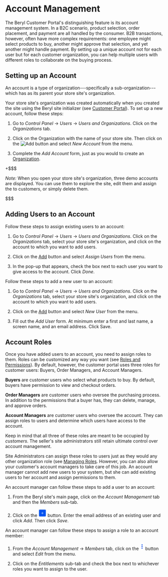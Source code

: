 # Account Management [](id=account-management)

The Beryl Customer Portal's distinguishing feature is its account management
system. In a B2C scenario, product selection, order placement, and payment are
all handled by the consumer. B2B transactions, however, often have more complex
requirements: one employee might select products to buy, another might approve
that selection, and yet another might handle payment. By setting up a unique
account not for each user but for each customer organization, you can help
multiple users with different roles to collaborate on the buying process.

## Setting up an Account

An account is a type of organization---specifically a sub-organization---which
has as its parent your store site's organization.

Your store site's organization was created automatically when you created the
site using the Beryl site initializer (see [Customer
Portal](/web/liferay-emporio/documentation/-/knowledge_base/7-1/customer-portal)).
To set up a new account, follow these steps:

1.  Go to *Control Panel* &rarr; *Users* &rarr; *Users and Organizations*. Click
    on the *Organizations* tab.

2.  Click on the Organization with the name of your store site. Then click on
    the ![Add](../../images/icon-add) button and select *New Account* from the
    menu.

3.  Complete the *Add Account* form, just as you would to create an
    [Organization](/discover/portal/-/knowledge_base/7-1/managing-organizations).

+$$$

*Note:* When you open your store site's organization, three demo accounts are
displayed. You can use them to explore the site, edit them and assign the to
customers, or simply delete them.

$$$

## Adding Users to an Account

Follow these steps to assign existing users to an account:

1.  Go to *Control Panel* &rarr; *Users* &rarr; *Users and Organizations*. Click
    on the *Organizations* tab, select your store site's organization, and click
    on the account to which you want to add users.

2.  Click on the [Add](../../images/icon-add.png) button and select *Assign
    Users* from the menu.

3.  In the pop-up that appears, check the box next to each user you want to give
    access to the account. Click *Done*.

Follow these steps to add a new user to an account:

1.  Go to *Control Panel* &rarr; *Users* &rarr; *Users and Organizations*. Click
    on the *Organizations* tab, select your store site's organization, and click
    on the account to which you want to add users.

2.  Click on the [Add](../../images/icon-add.png) button and select *New User*
    from the menu.

3.  Fill out the *Add User* form. At minimum enter a first and last name,
    a screen name, and an email address. Click Save.

## Account Roles

Once you have added users to an account, you need to assign roles to them. Roles
can be customized any way you want (see 
[Roles and Permissions](/discover/portal/-/knowledge_base/7_1/roles-and-permissions)).
By default, however, the customer portal uses three roles for customer users:
Buyers, Order Managers, and Account Managers.

**Buyers** are customer users who select what products to buy. By default,
buyers have permission to view and checkout orders.

**Order Managers** are customer users who oversee the purchasing process. In
addition to the permissions that a buyer has, they can delete, manage, and
approve orders.

**Account Managers** are customer users who oversee the account. They can assign
roles to users and determine which users have access to the account.

Keep in mind that all three of these roles are meant to be occupied by
*customers*. The seller's site administrators still retain ultimate control over
account management.

Site Administrators can assign these roles to users just as they would any other
organization role (see [Managing
Roles](/discover/portal/-/knowledge_base/7_1/managing-roles). However, you can
also allow your customer's account managers to take care of this job. An account
manager cannot add new users to your system, but she can add existing users to
her account and assign permissions to them.

An account manager can follow these steps to add a user to an account:

1.  From the Beryl site's main page, click on the *Account Management* tab and then
    the *Members* sub-tab.

2.  Click on the ![Add](../../images/icon-add.png) button. Enter the email
    address of an existing user and click *Add*. Then click *Save*.

An account manager can follow these steps to assign a role to an account member:

1.  From the *Account Management* &rarr; *Members* tab, click on the
    ![Options](../../images/icon-options.png) button and select *Edit* from the
    menu.

2.  Click on the *Entitlements* sub-tab and check the box next to whichever
    roles you want to assign to the user.

